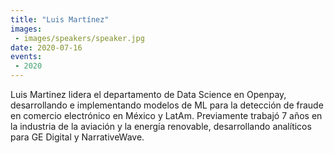 ```yaml
---
title: "Luis Martínez"
images:
 - images/speakers/speaker.jpg
date: 2020-07-16
events:
 - 2020
---
```


Luis Martinez lidera el departamento de Data Science en Openpay, desarrollando e implementando modelos de ML para la detección de fraude en comercio electrónico en México y LatAm. Previamente trabajó 7 años en la industria de la aviación y la energía renovable, desarrollando analíticos para GE Digital y NarrativeWave.